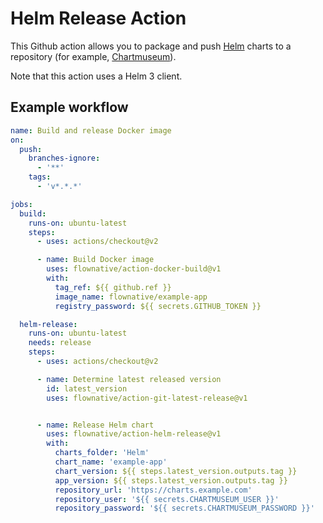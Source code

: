 # Helm Release Action

This Github action allows you to package and push [Helm](https://helm.sh) charts to a repository (for example,
[Chartmuseum](https://chartmuseum.com/)).

Note that this action uses a Helm 3 client.

## Example workflow

````yaml
name: Build and release Docker image
on:
  push:
    branches-ignore:
      - '**'
    tags:
      - 'v*.*.*'

jobs:
  build:
    runs-on: ubuntu-latest
    steps:
      - uses: actions/checkout@v2

      - name: Build Docker image
        uses: flownative/action-docker-build@v1
        with:
          tag_ref: ${{ github.ref }}
          image_name: flownative/example-app
          registry_password: ${{ secrets.GITHUB_TOKEN }}

  helm-release:
    runs-on: ubuntu-latest
    needs: release
    steps:
      - uses: actions/checkout@v2

      - name: Determine latest released version
        id: latest_version
        uses: flownative/action-git-latest-release@v1


      - name: Release Helm chart
        uses: flownative/action-helm-release@v1
        with:
          charts_folder: 'Helm'
          chart_name: 'example-app'
          chart_version: ${{ steps.latest_version.outputs.tag }}
          app_version: ${{ steps.latest_version.outputs.tag }}
          repository_url: 'https://charts.example.com'
          repository_user: '${{ secrets.CHARTMUSEUM_USER }}'
          repository_password: '${{ secrets.CHARTMUSEUM_PASSWORD }}'
````
